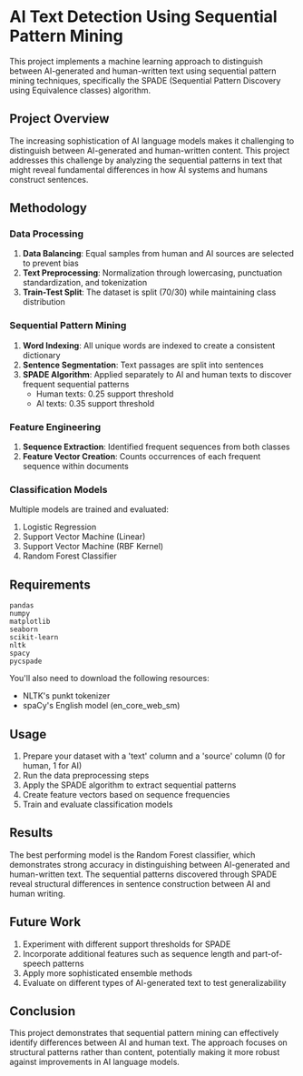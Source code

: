 # AI Text Detection Using Sequential Pattern Mining

This project implements a machine learning approach to distinguish between AI-generated and human-written text using sequential pattern mining techniques, specifically the SPADE (Sequential Pattern Discovery using Equivalence classes) algorithm.

## Project Overview

The increasing sophistication of AI language models makes it challenging to distinguish between AI-generated and human-written content. This project addresses this challenge by analyzing the sequential patterns in text that might reveal fundamental differences in how AI systems and humans construct sentences.

## Methodology

### Data Processing
1. **Data Balancing**: Equal samples from human and AI sources are selected to prevent bias
2. **Text Preprocessing**: Normalization through lowercasing, punctuation standardization, and tokenization
3. **Train-Test Split**: The dataset is split (70/30) while maintaining class distribution

### Sequential Pattern Mining
1. **Word Indexing**: All unique words are indexed to create a consistent dictionary
2. **Sentence Segmentation**: Text passages are split into sentences
3. **SPADE Algorithm**: Applied separately to AI and human texts to discover frequent sequential patterns
   - Human texts: 0.25 support threshold
   - AI texts: 0.35 support threshold

### Feature Engineering
1. **Sequence Extraction**: Identified frequent sequences from both classes
2. **Feature Vector Creation**: Counts occurrences of each frequent sequence within documents

### Classification Models
Multiple models are trained and evaluated:
1. Logistic Regression
2. Support Vector Machine (Linear)
3. Support Vector Machine (RBF Kernel)
4. Random Forest Classifier

## Requirements

```
pandas
numpy
matplotlib
seaborn
scikit-learn
nltk
spacy
pycspade
```

You'll also need to download the following resources:
- NLTK's punkt tokenizer
- spaCy's English model (en_core_web_sm)

## Usage

1. Prepare your dataset with a 'text' column and a 'source' column (0 for human, 1 for AI)
2. Run the data preprocessing steps
3. Apply the SPADE algorithm to extract sequential patterns
4. Create feature vectors based on sequence frequencies
5. Train and evaluate classification models

## Results

The best performing model is the Random Forest classifier, which demonstrates strong accuracy in distinguishing between AI-generated and human-written text. The sequential patterns discovered through SPADE reveal structural differences in sentence construction between AI and human writing.

## Future Work

1. Experiment with different support thresholds for SPADE
2. Incorporate additional features such as sequence length and part-of-speech patterns
3. Apply more sophisticated ensemble methods
4. Evaluate on different types of AI-generated text to test generalizability

## Conclusion

This project demonstrates that sequential pattern mining can effectively identify differences between AI and human text. The approach focuses on structural patterns rather than content, potentially making it more robust against improvements in AI language models.